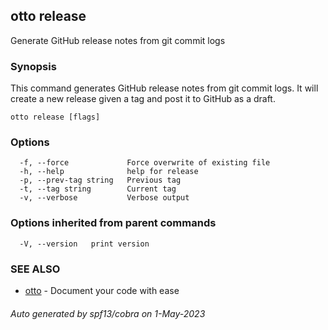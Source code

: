 ## otto release

Generate GitHub release notes from git commit logs

### Synopsis

This command generates GitHub release notes from git commit logs.
It will create a new release given a tag and post it to GitHub as a draft.

```
otto release [flags]
```

### Options

```
  -f, --force             Force overwrite of existing file
  -h, --help              help for release
  -p, --prev-tag string   Previous tag
  -t, --tag string        Current tag
  -v, --verbose           Verbose output
```

### Options inherited from parent commands

```
  -V, --version   print version
```

### SEE ALSO

* [otto](otto.md)	 - Document your code with ease

###### Auto generated by spf13/cobra on 1-May-2023

